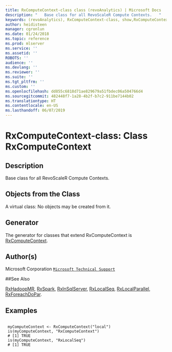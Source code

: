 ```yaml
---
title: RxComputeContext-class class (revoAnalytics) | Microsoft Docs
description: "   Base class for all RevoScaleR Compute Contexts.   "
keywords: (revoAnalytics), RxComputeContext-class, show,RxComputeContext-method, classes
author: heidisteen
manager: cgronlun
ms.date: 01/24/2018
ms.topic: reference
ms.prod: mlserver
ms.service: ''
ms.assetid: ''
ROBOTS: ''
audience: ''
ms.devlang: ''
ms.reviewer: ''
ms.suite: ''
ms.tgt_pltfrm: ''
ms.custom: ''
ms.openlocfilehash: dd855c6818d71ae829679a51fbdec06a504766d4
ms.sourcegitcommit: 482448f7-1a28-4b2f-b7c2-911be7144b02
ms.translationtype: HT
ms.contentlocale: en-US
ms.lasthandoff: 06/07/2019
---
```

 # <a name="rxcomputecontext-class-class-rxcomputecontext"></a>RxComputeContext-class: Class RxComputeContext 
 ## <a name="description"></a>Description

Base class for all RevoScaleR Compute Contexts.  


 ## <a name="objects-from-the-class"></a>Objects from the Class 


A virtual class: No objects may be created from it.

 ## <a name="generator"></a>Generator 


The generator for classes that extend RxComputeContext is [RxComputeContext](RxComputeContext.md).  


 ## <a name="authors"></a>Author(s)
 Microsoft Corporation [`Microsoft Technical Support`](https://go.microsoft.com/fwlink/?LinkID=698556&clcid=0x409)
 
 
 ##<a name="see-also"></a>See Also
 
[RxHadoopMR](RevoScaleR-deprecated.md), [RxSpark](RxSpark.md), [RxInSqlServer](RxInSqlServer.md), [RxLocalSeq](RxLocalSeq.md), [RxLocalParallel](RxLocalParallel.md), [RxForeachDoPar](RxForeachDoPar.md).

 ## <a name="examples"></a>Examples

 ```

  myComputeContext <- RxComputeContext("local")
  is(myComputeContext, "RxComputeContext")
  # [1] TRUE
  is(myComputeContext, "RxLocalSeq")
  # [1] TRUE
```


